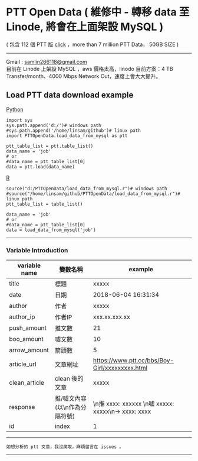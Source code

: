 # PTT Open Data ( 維修中 - 轉移 data 至 Linode, 將會在上面架設 MySQL )
 ( 包含 112 個 PTT 版 [click](https://github.com/f496328mm/PTTOpenData/blob/master/ptt_readme.md) ，more than 7 million PTT Data， 50GB SIZE )
<!---
     在資料爆炸的年代，我們卻沒有容易取得 data 的管道，因此提供一個共享 data 的平台。
     一個人爬蟲力量有限，合作爬蟲力量無限。各位可以在這上面，update 自己爬到的 data ，download 其他人分享的 data。

    平台網址：http://http://114.32.60.100/phpmyadmin/ <br>
    user : guest <br>
    password : 123 <br> --->
------------------------------------------------------------
Gmail : samlin266118@gmail.com <br>
 目前在 Linode 上架設 MySQL ，aws 價格太高，linodo 目前方案：4	TB Transfer/month、4000	Mbps Network Out，速度上會大大提升。
<!--
## install 
 ### linux
    sudo apt install awscli
    aws configure
    aws_access_key_id = email to me
    aws_secret_access_key = email to me
    Default region name [None]: enter
    Default output format [None]: enter
 ### windows
    pip install awscli
    aws configure
    aws_access_key_id = email to me
    aws_secret_access_key = email to me
    Default region name [None]: enter
    Default output format [None]: enter
-->
## Load PTT data download example
[Python](https://github.com/f496328mm/PTTOpenData/blob/master/load_data_from_mysql.py) <br>

    import sys
    sys.path.append('d:/')# windows path
    #sys.path.append('/home/linsam/github')# linux path 
    import PTTOpenData.load_data_from_mysql as ptt

    ptt_table_list = ptt.table_list()
    data_name = 'job'
    # or 
    #data_name = ptt_table_list[0]
    data = ptt.load(data_name)

[R](https://github.com/f496328mm/PTTOpenData/blob/master/load_data_from_mysql.r) <br>    

    source("d:/PTTOpenData/load_data_from_mysql.r")# windows path
    #source("/home/linsam/github/PTTOpenData/load_data_from_mysql.r")# linux path
    ptt_table_list = table_list()
    
    data_name = 'job'
    # or 
    #data_name = ptt_table_list[0]
    data = load_data_from_mysql('job')

------------------------------------------------------------
### Variable Introduction

| variable name | 變數名稱 | example |
|---------------|---------|----------|
| title | 標題 | xxxxx |
| date | 日期 | 2018-06-04 16:31:34 |
| author | 作者 | xxxxx |
| author_ip | 作者IP | xxx.xx.xxx.xx |
| push_amount | 推文數 | 21 |
| boo_amount | 噓文數 | 10 |
| arrow_amount | 箭頭數 | 5 |
| article_url | 文章網址 | https://www.ptt.cc/bbs/Boy-Girl/xxxxxxxxx.html |
| clean_article | clean 後的文章 | xxxxx |
| response | 推/噓文內容(以\n作為分隔符號) | \n推 xxxx: xxxxxx \n噓 xxxxx: xxxxx\n→ xxxx: xxxx  |
| id | index | 1 |

<!---下載 data 範例 
[Python](https://github.com/f496328mm/Crawler_and_Share/blob/master/load_data_from_mysql.py) 
[R](https://github.com/f496328mm/Crawler_and_Share/blob/master/load_data_from_mysql.r)  <br>
上傳 data 範例 
[Python](https://github.com/f496328mm/Crawler_and_Share/blob/master/upload_data_to_mysql.py)
[R](https://github.com/f496328mm/Crawler_and_Share/blob/master/upload_data_to_mysql.r)  <br>
--->
------------------------------------------------------------
    如想分析的 ptt 文章，我沒爬取，麻煩留言在 issues 。
------------------------------------------------------------

<!---
由於這是我個人架設的平台，資源有限，請不要進行惡意攻擊。另外同一時間使用人數過多，速度上可能會降低，請多包涵。<br><br>
歡迎有同樣熱情的朋友協助我，共同合作，由於我是數學系出身，並沒有 PHP、SQL 等專業知識，目前只是個雛形，沒有前端，後端部分也只是剛開始，因此需要這方面的協助，歡迎 email 討論。未來朝 open 的方向進行，目前資源不足，請多包涵。
<br><br>

### PS: 在爬取文章部分，可能出現小錯誤，因此其中一個欄位 origin_article ，提供最原始的 data，如果有錯誤可額外進行提取，基本上99%的資料都是正確的。
<br><br>
--->

